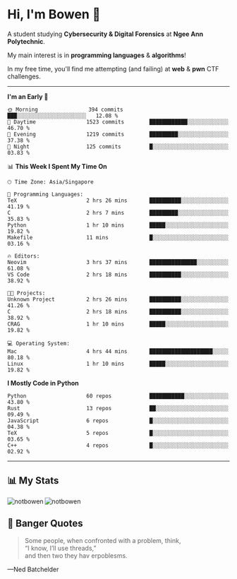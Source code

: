 # Hi, I'm Bowen 👋

A student studying **Cybersecurity & Digital Forensics** at **Ngee Ann Polytechnic**.

My main interest is in **programming languages** & **algorithms**!

In my free time, you'll find me attempting (and failing) at **web** & **pwn** CTF challenges.

---

<!--START_SECTION:waka-->
**I'm an Early 🐤** 

```text
🌞 Morning                394 commits         ███░░░░░░░░░░░░░░░░░░░░░░   12.08 % 
🌆 Daytime                1523 commits        ████████████░░░░░░░░░░░░░   46.70 % 
🌃 Evening                1219 commits        █████████░░░░░░░░░░░░░░░░   37.38 % 
🌙 Night                  125 commits         █░░░░░░░░░░░░░░░░░░░░░░░░   03.83 % 
```


📊 **This Week I Spent My Time On** 

```text
🕑︎ Time Zone: Asia/Singapore

💬 Programming Languages: 
TeX                      2 hrs 26 mins       ██████████░░░░░░░░░░░░░░░   41.19 % 
C                        2 hrs 7 mins        █████████░░░░░░░░░░░░░░░░   35.83 % 
Python                   1 hr 10 mins        █████░░░░░░░░░░░░░░░░░░░░   19.82 % 
Makefile                 11 mins             █░░░░░░░░░░░░░░░░░░░░░░░░   03.16 % 

🔥 Editors: 
Neovim                   3 hrs 37 mins       ███████████████░░░░░░░░░░   61.08 % 
VS Code                  2 hrs 18 mins       ██████████░░░░░░░░░░░░░░░   38.92 % 

🐱‍💻 Projects: 
Unknown Project          2 hrs 26 mins       ██████████░░░░░░░░░░░░░░░   41.26 % 
C                        2 hrs 18 mins       ██████████░░░░░░░░░░░░░░░   38.92 % 
CRAG                     1 hr 10 mins        █████░░░░░░░░░░░░░░░░░░░░   19.82 % 

💻 Operating System: 
Mac                      4 hrs 44 mins       ████████████████████░░░░░   80.18 % 
Linux                    1 hr 10 mins        █████░░░░░░░░░░░░░░░░░░░░   19.82 % 
```

**I Mostly Code in Python** 

```text
Python                   60 repos            ███████████░░░░░░░░░░░░░░   43.80 % 
Rust                     13 repos            ██░░░░░░░░░░░░░░░░░░░░░░░   09.49 % 
JavaScript               6 repos             █░░░░░░░░░░░░░░░░░░░░░░░░   04.38 % 
TeX                      5 repos             █░░░░░░░░░░░░░░░░░░░░░░░░   03.65 % 
C++                      4 repos             █░░░░░░░░░░░░░░░░░░░░░░░░   02.92 % 
```




<!--END_SECTION:waka-->

---

## 📊 My Stats

<p>
  <img align="left" src="https://github-readme-stats.vercel.app/api/top-langs?username=notbowen&show_icons=true&locale=en&layout=compact&theme=gruvbox" alt="notbowen" />
  <img align="center" src="https://github-readme-stats.vercel.app/api?username=notbowen&show_icons=true&locale=en&theme=gruvbox&include_all_commits=true" alt="notbowen" />
</p>

## 💬 Banger Quotes

> Some people, when confronted with a problem, think,  
“I know, I’ll use threads,”  
and then two they hav erpoblesms.
 
—Ned Batchelder
